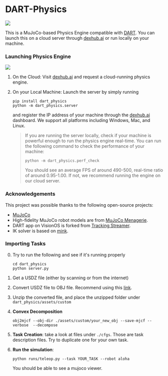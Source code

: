 # DART-Physics

![](./assets/dexhub.png)

This is a MuJoCo-based Physics Engine compatible with [DART](). 
You can launch this on a cloud server through [dexhub.ai](https://dexhub.ai) or run locally on your machine. 

### Launching Physics Engine
![](./assets/choices.png)
1. On the Cloud: Visit [dexhub.ai](https://dexhub.ai) and request a cloud-running physics engine. 
2. On your Local Machine: Launch the server by simply running
    ```
    pip install dart_physics
    python -m dart_physics.server 
    ```
   and register the IP address of your machine through the [dexhub.ai](https://dexhub.ai) dashboard. We support all platforms including Windows, Mac, and Linux.

    > If you are running the server locally, check if your machine is powerful enough to run the physics engine real-time. 
    > You can run the following command to check the performance of your machine: 
    > ```
    > python -m dart_physics.perf_check
    > ```
    > You should see an average FPS of around 490-500, real-time ratio of around 0.95-1.00. If not, we recommend running the engine on our cloud server. 


### Acknowledgements

This project was possible thanks to the following open-source projects:

- [MuJoCo](https://mujoco.org/)
- High-fidelity MuJoCo robot models are from [MuJoCo Menagerie](https://github.com/deepmind/mujoco_menagerie).
- DART app on VisionOS is forked from [Tracking Streamer](https://github.com/dexhub-ai/tracking-streamer).
- IK solver is based on [mink](https://github.com/younghyo-park/mink).



### Importing Tasks 

0. Try to run the following and see if it's running properly
    ```
    cd dart_physics
    python server.py 
    ```

1. Get a USDZ file (either by scanning or from the internet) 
2. Convert USDZ file to OBJ file. Recommend using this [link](https://products.aspose.app/3d/conversion/usdz-to-obj).
3. Unzip the converted file, and place the unzipped folder under `dart_physics/assets/custom` 
4. **Convex Decomposition** 
    ```
    obj2mjcf --obj-dir ./assets/custom/your_new_obj --save-mjcf --verbose  --decompose
    ```
5. **Task Creation**: take a look at files under `./cfgs`. Those are task description files. Try to duplicate one for your own task. 
6. **Run the simulation**: 
    ```
    python runs/teleop.py --task YOUR_TASK --robot aloha 
    ```

    You should be able to see a mujoco viewer. 
